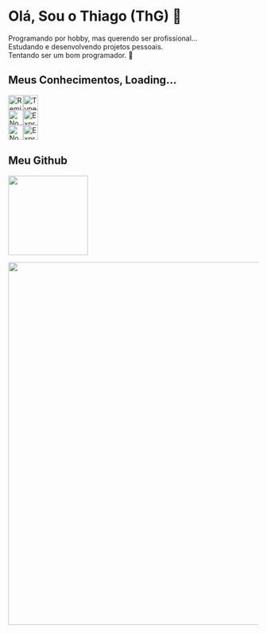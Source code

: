 # Olá, Sou o Thiago (ThG) 🧩
<div>
	Programando por hobby, mas querendo ser profissional...</br>
	Estudando e desenvolvendo projetos pessoais.</br>
	Tentando ser um bom programador. 🧶</br> 
</div>

## Meus Conhecimentos, Loading... 
<div style="display: flex; flex-direction: row; justify-content: flex-center;">
  <img src="https://img.shields.io/badge/python-3670A0?style=for-the-badge&logo=python&logoColor=ffdd54" height="30" alt="Remix" />
  <img src="https://img.shields.io/badge/javascript-%23323330.svg?style=for-the-badge&logo=javascript&logoColor=%23F7DF1E" height="30" alt="Typescript" />
</div>

<div style="display: flex; flex-direction: row; justify-content: flex-center;">
  <img src="https://img.shields.io/badge/django-%23092E20.svg?style=for-the-badge&logo=django&logoColor=white" height="30" alt="NodeJS" />
  <img src="https://img.shields.io/badge/flask-%23000.svg?style=for-the-badge&logo=flask&logoColor=white" height="30" alt="ExpressJS" />
</div>

<div style="display: flex; flex-direction: row; justify-content: flex-center;">
  <img src="https://img.shields.io/badge/html5-%23E34F26.svg?style=for-the-badge&logo=html5&logoColor=white" height="30" alt="NodeJS" />
  <img src="https://img.shields.io/badge/css3-%231572B6.svg?style=for-the-badge&logo=css3&logoColor=white" height="30" alt="ExpressJS" />
</div>

## Meu Github
<img
	style="min-width: 160px;"
	height="160"
        src="https://streak-stats.demolab.com/?user=ithiagodev&theme=chartreuse_dark&hide_border=true&date_format=M%20j%5B%2C%20Y%5D"
      />
   </div>
   <div style="display: flex; flex-direction: column">
      <img
	width="730"
        src="http://github-profile-summary-cards.vercel.app/api/cards/profile-details?username=ithiagodev&theme=chartreuse_dark"
      />
   </div
</div>
